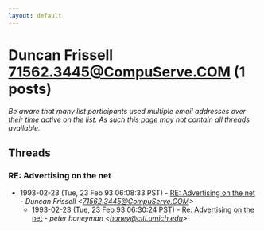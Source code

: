 ```yaml
---
layout: default
---
```


# Duncan Frissell <71562.3445@CompuServe.COM> (1 posts)

_Be aware that many list participants used multiple email addresses over their time active on the list. As such this page may not contain all threads available._

## Threads

### RE: Advertising on the net
+ 1993-02-23 (Tue, 23 Feb 93 06:08:33 PST) - [RE: Advertising on the net](/archive/1993/02/812d32c838e9161e31c7bb29a23238bdd4c4805bda571702aa7053dc20939370) - _Duncan Frissell \<71562.3445@CompuServe.COM\>_
  + 1993-02-23 (Tue, 23 Feb 93 06:30:24 PST) - [Re: Advertising on the net](/archive/1993/02/34c356b49be906e2fdc85e3746930816076fdbd142fe8156558ad7f8a1aa3914) - _peter honeyman \<honey@citi.umich.edu\>_

